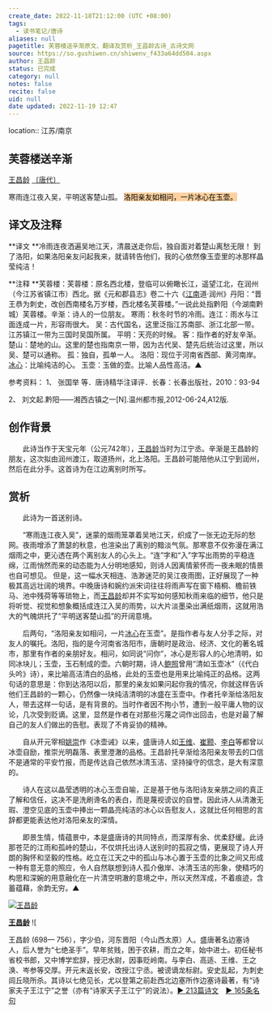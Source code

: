 ```yaml
---
create_date: 2022-11-18T21:12:00 (UTC +08:00)
tags:
  - 读书笔记/唐诗
aliases: null
pagetitle: 芙蓉楼送辛渐原文、翻译及赏析_王昌龄古诗_古诗文网
source: https://so.gushiwen.cn/shiwenv_f433a64dd504.aspx
author: 王昌龄
status: 已完成
category: null
notes: false
recite: false
uid: null
date updated: 2022-11-19 12:47
---
```


location:: 江苏/南京

## 芙蓉楼送辛渐

[王昌龄](https://so.gushiwen.cn/authorv_d9343fa5dac7.aspx) [〔唐代〕](https://so.gushiwen.cn/shiwens/default.aspx?cstr=%e5%94%90%e4%bb%a3)

寒雨连江夜入吴，平明送客楚山孤。
<mark style="background: #FFB86CA6;">洛阳亲友如相问，一片冰心在玉壶。</mark>

## 译文及注释

**译文
**冷雨连夜洒遍吴地江天，清晨送走你后，独自面对着楚山离愁无限！
到了洛阳，如果洛阳亲友问起我来，就请转告他们，我的心依然像玉壶里的冰那样晶莹纯洁！

**注释
**芙蓉楼：芙蓉楼：原名西北楼，登临可以俯瞰长江，遥望江北，在润州（今江苏省镇江市）西北。据《元和郡县志》卷二十六《[江南](https://so.gushiwen.cn/authorv_487654addba8.aspx)道·润州》丹阳：“晋王恭为刺史，改创西南楼名万岁楼，西北楼名芙蓉楼。”一说此处指黔阳（今湖南黔城）芙蓉楼。辛渐：诗人的一位朋友。
寒雨：秋冬时节的冷雨。连江：雨水与江面连成一片，形容雨很大。
吴：古代国名，这里泛指江苏南部、浙江北部一带。江苏镇江一带为三国时吴国所属。
平明：天亮的时候。
客：指作者的好友辛渐。
楚山：楚地的山。这里的楚也指南京一带，因为古代吴、楚先后统治过这里，所以吴、楚可以通称。
孤：独自，孤单一人。
洛阳：现位于河南省西部、黄河南岸。
[冰心](https://so.gushiwen.cn/authorv_879dd44f793d.aspx)：比喻纯洁的心。
玉壶：玉做的壶。比喻人品性高洁。▲

参考资料：
1、 张国举 等．唐诗精华注译评．长春：长春出版社，2010：93-94

2、 刘文起.黔阳——湘西古镇之一[N].温州都市报,2012-06-24,A12版.

## 创作背景

　　此诗当作于天宝元年（公元742年），[王昌龄](https://so.gushiwen.cn/authorv_d9343fa5dac7.aspx)当时为江宁丞。辛渐是王昌龄的朋友，这次拟由润州渡江，取道扬州，北上洛阳。王昌龄可能陪他从江宁到润州，然后在此分手。这首诗为在江边离别时所写。

## 赏析

　　此诗为一首送别诗。

　　“寒雨连江夜入吴”，迷蒙的烟雨笼罩着吴地江天，织成了一张无边无际的愁网。夜雨增添了萧瑟的秋意，也渲染出了离别的黯淡气氛。那寒意不仅弥漫在满江烟雨之中，更沁透在两个离别友人的心头上。“连”字和“入”字写出雨势的平稳连绵，江雨悄然而来的动态能为人分明地感知，则诗人因离情萦怀而一夜未眠的情景也自可想见。 但是，这一幅水天相连、浩渺迷茫的吴江夜雨图，正好展现了一种极其高远壮阔的境界。中晚唐诗和婉约派宋词往往将雨声写在窗下梧桐、檐前铁马、池中残荷等等琐物上，而[王昌龄](https://so.gushiwen.cn/authorv_d9343fa5dac7.aspx)却并不实写如何感知秋雨来临的细节，他只是将听觉、视觉和想象概括成连江入吴的雨势，以大片淡墨染出满纸烟雨，这就用浩大的气魄烘托了“平明送客楚山孤”的开阔意境。

　　后两句，“洛阳亲友如相问，一片[冰心](https://so.gushiwen.cn/authorv_879dd44f793d.aspx)在玉壶”。是指作者与友人分手之际，对友人的嘱托。洛阳，指的是今河南省洛阳市，唐朝时是政治、经济、文化的著名城市，那里有作者的亲朋好友。相问，如同说“问你”，冰心是形容人的心地清明，如同冰块儿；玉壶，玉石制成的壶。六朝时期，诗人[鲍照](https://so.gushiwen.cn/authorv_787b2f03c695.aspx)曾用“清如玉壶冰”（《代白头吟》诗），来比喻高洁清白的品格，此处的玉壶也是用来比喻纯正的品格。这两句话的意思是：你到达洛阳以后，那里的亲友如果问起你我的情况，你就这样告诉他们王昌龄的一颗心，仍然像一块纯洁清明的冰盛在玉壶中。作者托辛渐给洛阳友人，带去这样一句话，是有背景的。当时作者因不拘小节，遭到一般平庸人物的议论，几次受到贬谪。这里，显然是作者在对那些污蔑之词作出回击，也是对最了解自己的友人们做出的告慰。表现了不肯妥协的精神。

　　自从开元宰相[姚崇](https://so.gushiwen.cn/authorv_cc4aa562295f.aspx)作《冰壶诫》以来，盛唐诗人如[王维](https://so.gushiwen.cn/authorv_52fceee85532.aspx)、[崔颢](https://so.gushiwen.cn/authorv_9ff65fca16cc.aspx)、[李白](https://so.gushiwen.cn/authorv_b90660e3e492.aspx)等都曾以冰壶自励，推崇光明磊落、表里澄澈的品格。王昌龄托辛渐给洛阳亲友带去的口信不是通常的平安竹报，而是传达自己依然冰清玉洁、坚持操守的信念，是大有深意的。

　　诗人在这以晶莹透明的冰心玉壶自喻，正是基于他与洛阳诗友亲朋之间的真正了解和信任，这决不是洗刷谗名的表白，而是蔑视谤议的自誉。因此诗人从清澈无瑕、澄空见底的玉壶中捧出一颗晶亮纯洁的冰心以告慰友人，这就比任何相思的言辞都更能表达他对洛阳亲友的深情。

　　即景生情，情蕴景中，本是盛唐诗的共同特点，而深厚有余、优柔舒缓。此诗那苍茫的江雨和孤峙的楚山，不仅烘托出诗人送别时的孤寂之情，更展现了诗人开朗的胸怀和坚毅的性格。屹立在江天之中的孤山与冰心置于玉壶的比象之间又形成一种有意无意的照应，令人自然联想到诗人孤介傲岸、冰清玉洁的形象，使精巧的构思和深婉的用意融化在一片清空明澈的意境之中，所以天然浑成，不着痕迹，含蓄蕴藉，余韵无穷。▲

[![王昌龄](https://song.gushiwen.cn/authorImg/wangchangling.jpg)](https://so.gushiwen.cn/authorv_d9343fa5dac7.aspx)

[**王昌龄**](https://so.gushiwen.cn/authorv_d9343fa5dac7.aspx) ![

王昌龄 (698— 756），字少伯，河东晋阳（今山西太原）人。盛唐著名边塞诗人，后人誉为“七绝圣手”。早年贫贱，困于农耕，而立之年，始中进士。初任秘书省校书郎，又中博学宏辞，授汜水尉，因事贬岭南。与李白、高适、王维、王之涣、岑参等交厚。开元末返长安，改授江宁丞。被谤谪龙标尉。安史乱起，为刺史闾丘晓所杀。其诗以七绝见长，尤以登第之前赴西北边塞所作边塞诗最著，有“诗家夫子王江宁”之誉（亦有“诗家天子王江宁”的说法）。[► 213篇诗文](https://so.gushiwen.cn/shiwens/default.aspx?astr=%e7%8e%8b%e6%98%8c%e9%be%84)　[► 165条名句](https://so.gushiwen.cn/mingjus/default.aspx?astr=%e7%8e%8b%e6%98%8c%e9%be%84)
